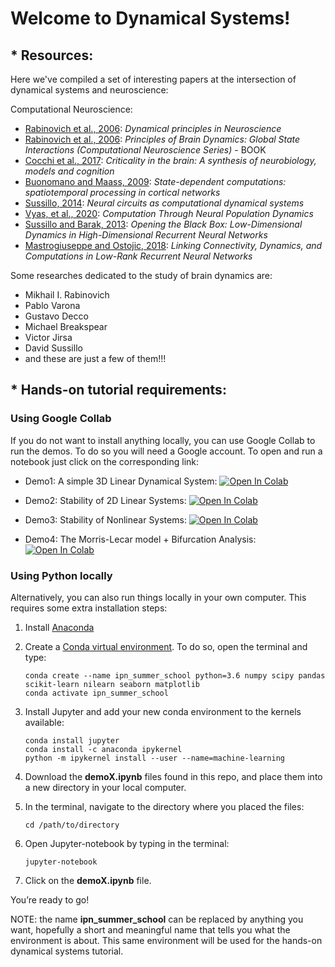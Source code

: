 # Welcome to Dynamical Systems!


## * Resources:

Here we've compiled a set of interesting papers at the intersection of dynamical systems and neuroscience: 

Computational Neuroscience:
* [Rabinovich et al., 2006](https://journals.aps.org/rmp/abstract/10.1103/RevModPhys.78.1213): *Dynamical principles in Neuroscience*
* [Rabinovich et al., 2006](https://mitpress.mit.edu/books/principles-brain-dynamics): *Principles of Brain Dynamics: Global State Interactions (Computational Neuroscience Series)* - BOOK
* [Cocchi et al., 2017](https://www.sciencedirect.com/science/article/pii/S0301008216301630): *Criticality in the brain: A synthesis of neurobiology, models and cognition*
* [Buonomano and Maass, 2009](https://www.nature.com/articles/nrn2558): *State-dependent computations: spatiotemporal processing in cortical networks*
* [Sussillo, 2014](http://www.rctn.org/vs265/sussillo-dynamical-systems-curropin.pdf): *Neural circuits as computational dynamical systems*
* [Vyas, et al., 2020](https://www.annualreviews.org/doi/abs/10.1146/annurev-neuro-092619-094115): *Computation Through Neural Population Dynamics* 
* [Sussillo and Barak, 2013](https://web.stanford.edu/class/cs379c/archive/2016/calendar_invited_talks/articles/SussilloandBarakNC-13.pdf): *Opening the Black Box: Low-Dimensional Dynamics in High-Dimensional Recurrent Neural Networks*
* [Mastrogiuseppe and Ostojic, 2018](https://www.sciencedirect.com/science/article/pii/S0896627318305439): *Linking Connectivity, Dynamics, and Computations in Low-Rank Recurrent Neural Networks*

Some researches dedicated to the study of brain dynamics are:
* Mikhail I. Rabinovich
* Pablo Varona
* Gustavo Decco
* Michael Breakspear
* Victor Jirsa
* David Sussillo
* and these are just a few of them!!!

## * Hands-on tutorial requirements:
### Using Google Collab
If you do not want to install anything locally, you can use Google Collab to run the demos. To do so you will need a Google account. To open and run a notebook just click on the corresponding link: 
* Demo1: A simple 3D Linear Dynamical System: [![Open In Colab](https://colab.research.google.com/assets/colab-badge.svg)](https://colab.research.google.com/github/netneurolab/ipn-summer-school/blob/main/lectures/2021-07-02/10-12/demo1.ipynb)

* Demo2: Stability of 2D Linear Systems: [![Open In Colab](https://colab.research.google.com/assets/colab-badge.svg)](https://colab.research.google.com/github/netneurolab/ipn-summer-school/blob/main/lectures/2021-07-02/10-12/demo2.ipynb)

* Demo3: Stability of Nonlinear Systems: [![Open In Colab](https://colab.research.google.com/assets/colab-badge.svg)](https://colab.research.google.com/github/netneurolab/ipn-summer-school/blob/main/lectures/2021-07-02/10-12/demo3.ipynb)

* Demo4: The Morris-Lecar model + Bifurcation Analysis: [![Open In Colab](https://colab.research.google.com/assets/colab-badge.svg)](https://colab.research.google.com/github/netneurolab/ipn-summer-school/blob/main/lectures/2021-07-02/10-12/demo4.ipynb)

### Using Python locally
Alternatively, you can also run things locally in your own computer. This requires some extra installation steps:

1. Install  [Anaconda](https://www.anaconda.com/products/individual)
2. Create a [Conda virtual environment](https://conda.io/projects/conda/en/latest/user-guide/tasks/manage-environments.html#creating-an-environment-with-commands). To do so, open the terminal and type:
    
    ```
    conda create --name ipn_summer_school python=3.6 numpy scipy pandas scikit-learn nilearn seaborn matplotlib
    conda activate ipn_summer_school
    ```
    
3. Install Jupyter and add your new conda environment to the kernels available:
    
    ```
    conda install jupyter 
    conda install -c anaconda ipykernel
    python -m ipykernel install --user --name=machine-learning
    ```
    
 5. Download the **demoX.ipynb** files found in this repo, and place them into a new directory in your local computer.

 6. In the terminal, navigate to the directory where you placed the files:
 
     ```
     cd /path/to/directory
     ```
 
 7.  Open Jupyter-notebook by typing in the terminal:
     
     ```
     jupyter-notebook
     ```
 8. Click on the **demoX.ipynb** file. 
 
You’re ready to go! 

NOTE: the name **ipn_summer_school** can be replaced by anything you want, hopefully a short and meaningful name that tells you what the environment is about.
This same environment will be used for the hands-on dynamical systems tutorial.
